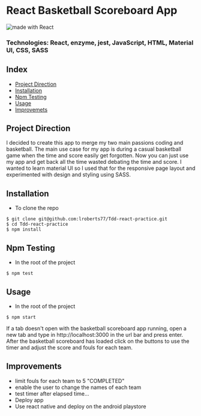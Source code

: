 # React Basketball Scoreboard App

<div>
<img src="https://img.shields.io/badge/made%20with-React-green.svg?logo=react&colorA=000000&colorB=be33ff" alt="made with React">
</div>

### Technologies: React, enzyme, jest, JavaScript, HTML, Material UI, CSS, SASS

## Index
* [Project Direction](#Project)
* [Installation](#Install)
* [Npm Testing](#Npmtest)
* [Usage](#Usage)
* [Improvemets](#Improvements)

## <a name="Project">Project Direction</a>
I decided to create this app to merge my two main passions coding and basketball. The main use case for my app is during a casual basketball game when the time and score easily get forgotten. Now you can just use my app and get back all the time wasted debating the time and score. I wanted to learn material UI so I used that for the responsive page layout and experimented with design and styling using SASS.

## <a name="Install">Installation</a>
* To clone the repo
```shell
$ git clone git@github.com:lroberts77/Tdd-react-practice.git
$ cd Tdd-react-practice
$ npm install
```

## <a name="Npmtest">Npm Testing</a>
* In the root of the project
```shell
$ npm test
```

## <a name="Usage">Usage</a>
* In the root of the project
```shell
$ npm start
```
If a tab doesn't open with the basketball scoreboard app running, open a new tab and type in http://localhost:3000 in the url bar and press enter. After the basketball scoreboard has loaded click on the buttons to use the timer and adjust the score and fouls for each team.

## <a name="Improvements">Improvements</a>
* limit fouls for each team to 5 "COMPLETED"
* enable the user to change the names of each team
* test timer after elapsed time...
* Deploy app
* Use react native and deploy on the android playstore